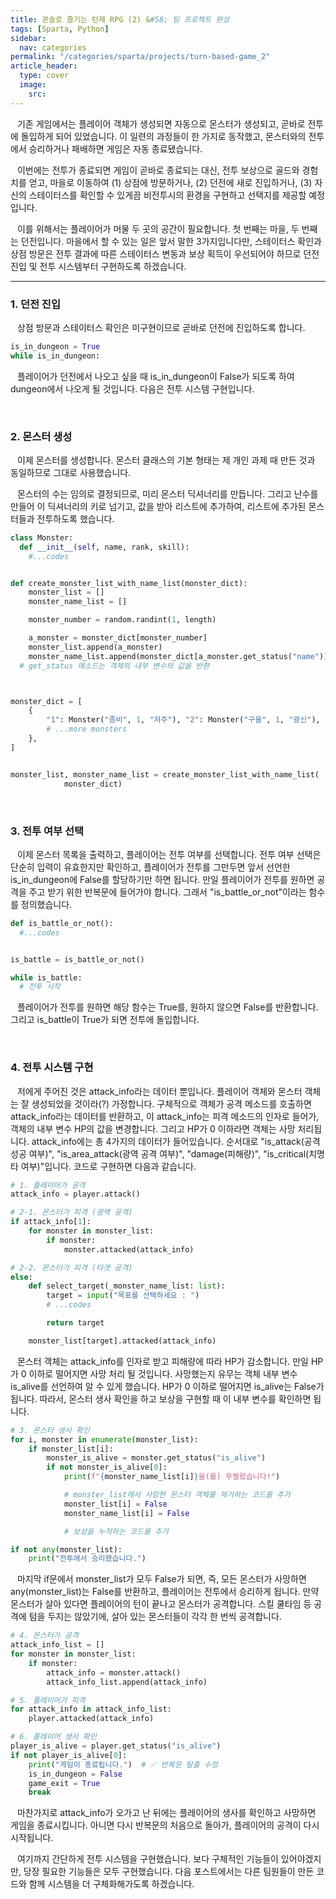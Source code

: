 ```yaml
---
title: 콘솔로 즐기는 턴제 RPG (2) &#58; 팀 프로젝트 완성
tags: [Sparta, Python]
sidebar:
  nav: categories
permalink: "/categories/sparta/projects/turn-based-game_2"
article_header:
  type: cover
  image:
    src:
---
```


<div class="article__content" markdown="1">

&ensp; 기존 게임에서는 플레이어 객체가 생성되면 자동으로 몬스터가 생성되고, 곧바로 전투에 돌입하게 되어 있었습니다. 이 일련의 과정들이 한 가지로 동작했고, 몬스터와의 전투에서 승리하거나 패배하면 게임은 자동 종료됐습니다.

&ensp; 이번에는 전투가 종료되면 게임이 곧바로 종료되는 대신, 전투 보상으로 골드와 경험치를 얻고, 마을로 이동하여 (1) 상점에 방문하거나, (2) 던전에 새로 진입하거나, (3) 자신의 스테이터스를 확인할 수 있게끔 비전투시의 환경을 구현하고 선택지를 제공할 예정입니다.

&ensp; 이를 위해서는 플레이어가 머물 두 곳의 공간이 필요합니다. 첫 번째는 마을, 두 번째는 던전입니다. 마을에서 할 수 있는 일은 앞서 말한 3가지입니다만, 스테이터스 확인과 상점 방문은 전투 결과에 따른 스테이터스 변동과 보상 획득이 우선되어야 하므로 던전 진입 및 전투 시스템부터 구현하도록 하겠습니다.

---

### 1. 던전 진입

&ensp; 상점 방문과 스테이터스 확인은 미구현이므로 곧바로 던전에 진입하도록 합니다.

```python
is_in_dungeon = True
while is_in_dungeon:

```

&ensp; 플레이어가 던전에서 나오고 싶을 때 is_in_dungeon이 False가 되도록 하여 dungeon에서 나오게 될 것입니다. 다음은 전투 시스템 구현입니다.

<br/>

### 2. 몬스터 생성

&ensp; 이제 몬스터를 생성합니다. 몬스터 클래스의 기본 형태는 제 개인 과제 때 만든 것과 동일하므로 그대로 사용했습니다.

&ensp; 몬스터의 수는 임의로 결정되므로, 미리 몬스터 딕셔너리를 만듭니다. 그리고 난수를 만들어 이 딕셔너리의 키로 넘기고, 값을 받아 리스트에 추가하여, 리스트에 추가된 몬스터들과 전투하도록 했습니다.

```python
class Monster:
  def __init__(self, name, rank, skill):
    #...codes


def create_monster_list_with_name_list(monster_dict):
    monster_list = []
    monster_name_list = []

    monster_number = random.randint(1, length)

    a_monster = monster_dict[monster_number]
    monster_list.append(a_monster)
    monster_name_list.append(monster_dict[a_monster.get_status("name")])
  # get_status 메소드는 객체의 내부 변수의 값을 반환



monster_dict = [
    {
        "1": Monster("좀비", 1, "저주"), "2": Monster("구울", 1, "광신"), "3": Monster("황혼의 유령", 1, "축복받은 조준"),
        # ...more monsters
    },
]


monster_list, monster_name_list = create_monster_list_with_name_list(
            monster_dict)
```

<br/>

### 3. 전투 여부 선택

&ensp; 이제 몬스터 목록을 출력하고, 플레이어는 전투 여부를 선택합니다. 전투 여부 선택은 단순히 입력이 유효한지만 확인하고, 플레이어가 전투를 그만두면 앞서 선언한 is_in_dungeon에 False를 할당하기만 하면 됩니다. 만일 플레이어가 전투를 원하면 공격을 주고 받기 위한 반복문에 들어가야 합니다. 그래서 "is_battle_or_not"이라는 함수를 정의했습니다.

```python
def is_battle_or_not():
  #...codes


is_battle = is_battle_or_not()

while is_battle:
  # 전투 시작

```

&ensp; 플레이어가 전투를 원하면 해당 함수는 True를, 원하지 않으면 False를 반환합니다. 그리고 is_battle이 True가 되면 전투에 돌입합니다.

<br/>

### 4. 전투 시스템 구현

&ensp; 저에게 주어진 것은 attack_info라는 데이터 뿐입니다. 플레이어 객체와 몬스터 객체는 잘 생성되었을 것이라(?) 가정합니다. 구체적으로 객체가 공격 메소드를 호출하면 attack_info라는 데이터를 반환하고, 이 attack_info는 피격 메소드의 인자로 들어가, 객체의 내부 변수 HP의 값을 변경합니다. 그리고 HP가 0 이하라면 객체는 사망 처리됩니다. attack_info에는 총 4가지의 데이터가 들어있습니다. 순서대로 "is_attack(공격 성공 여부)", "is_area_attack(광역 공격 여부)", "damage(피해량)", "is_critical(치명타 여부)"입니다. 코드로 구현하면 다음과 같습니다.

```python
# 1. 플레이어가 공격
attack_info = player.attack()

# 2-1. 몬스터가 피격 (광역 공격)
if attack_info[1]:
    for monster in monster_list:
        if monster:
            monster.attacked(attack_info)

# 2-2. 몬스터가 피격 (타겟 공격)
else:
    def select_target(_monster_name_list: list):
        target = input("목표를 선택하세요 : ")
        # ...codes

        return target

    monster_list[target].attacked(attack_info)
```

&ensp; 몬스터 객체는 attack_info를 인자로 받고 피해량에 따라 HP가 감소합니다. 만일 HP가 0 이하로 떨어지면 사망 처리 될 것입니다. 사망했는지 유무는 객체 내부 변수 is_alive를 선언하여 알 수 있게 했습니다. HP가 0 이하로 떨어지면 is_alive는 False가 됩니다. 따라서, 몬스터 생사 확인을 하고 보상을 구현할 때 이 내부 변수를 확인하면 됩니다.

```python
# 3. 몬스터 생사 확인
for i, monster in enumerate(monster_list):
    if monster_list[i]:
        monster_is_alive = monster.get_status("is_alive")
        if not monster_is_alive[0]:
            print(f"{monster_name_list[i]}을(를) 무찔렀습니다!")

            # monster_list에서 사망한 몬스터 객체를 제거하는 코드를 추가
            monster_list[i] = False
            monster_name_list[i] = False

            # 보상을 누적하는 코드를 추가

if not any(monster_list):
    print("전투에서 승리했습니다.")
```

&ensp; 마지막 if문에서 monster_list가 모두 False가 되면, 즉, 모든 몬스터가 사망하면 any(monster_list)는 False를 반환하고, 플레이어는 전투에서 승리하게 됩니다. 만약 몬스터가 살아 있다면 플레이어의 턴이 끝나고 몬스터가 공격합니다. 스킬 쿨타임 등 공격에 텀을 두지는 않았기에, 살아 있는 몬스터들이 각각 한 번씩 공격합니다.

```python
# 4. 몬스터가 공격
attack_info_list = []
for monster in monster_list:
    if monster:
        attack_info = monster.attack()
        attack_info_list.append(attack_info)

# 5. 플레이어가 피격
for attack_info in attack_info_list:
    player.attacked(attack_info)

# 6. 플레이어 생사 확인
player_is_alive = player.get_status("is_alive")
if not player_is_alive[0]:
    print("게임이 종료됩니다.")  # ✅ 반복문 탈출 수정
    is_in_dungeon = False
    game_exit = True
    break
```

&ensp; 마찬가지로 attack_info가 오가고 난 뒤에는 플레이어의 생사를 확인하고 사망하면 게임을 종료시킵니다. 아니면 다시 반복문의 처음으로 돌아가, 플레이어의 공격이 다시 시작됩니다.

&ensp; 여기까지 간단하게 전투 시스템을 구현했습니다. 보다 구체적인 기능들이 있어야겠지만, 당장 필요한 기능들은 모두 구현했습니다. 다음 포스트에서는 다른 팀원들이 만든 코드와 함께 시스템을 더 구체화해가도록 하겠습니다.

</div>
